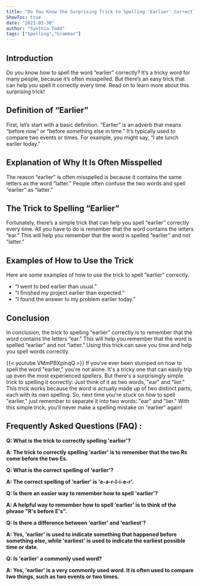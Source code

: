 ```yaml
---
title: "Do You Know the Surprising Trick to Spelling 'Earlier' Correctly?"
ShowToc: true 
date: "2023-03-30"
author: "Synthia Todd" 
tags: ["Spelling","Grammar"]
---
```

## Introduction 
Do you know how to spell the word “earlier” correctly? It’s a tricky word for many people, because it’s often misspelled. But there’s an easy trick that can help you spell it correctly every time. Read on to learn more about this surprising trick!

## Definition of “Earlier”
First, let’s start with a basic definition. “Earlier” is an adverb that means “before now” or “before something else in time.” It’s typically used to compare two events or times. For example, you might say, “I ate lunch earlier today.”

## Explanation of Why It Is Often Misspelled
The reason “earlier” is often misspelled is because it contains the same letters as the word “latter.” People often confuse the two words and spell “earlier” as “latter.”

## The Trick to Spelling “Earlier”
Fortunately, there’s a simple trick that can help you spell “earlier” correctly every time. All you have to do is remember that the word contains the letters “ear.” This will help you remember that the word is spelled “earlier” and not “latter.”

## Examples of How to Use the Trick
Here are some examples of how to use the trick to spell “earlier” correctly.

* “I went to bed earlier than usual.”
* “I finished my project earlier than expected.”
* “I found the answer to my problem earlier today.”

## Conclusion
In conclusion, the trick to spelling “earlier” correctly is to remember that the word contains the letters “ear.” This will help you remember that the word is spelled “earlier” and not “latter.” Using this trick can save you time and help you spell words correctly.

{{< youtube VMmPBXplnqQ >}} 
If you've ever been stumped on how to spell the word "earlier," you're not alone. It's a tricky one that can easily trip up even the most experienced spellers. But there's a surprisingly simple trick to spelling it correctly: Just think of it as two words, "ear" and "lier." This trick works because the word is actually made up of two distinct parts, each with its own spelling. So, next time you're stuck on how to spell "earlier," just remember to separate it into two words: "ear" and "lier." With this simple trick, you'll never make a spelling mistake on "earlier" again!

## Frequently Asked Questions (FAQ) :
**Q: What is the trick to correctly spelling 'earlier'?**

**A: The trick to correctly spelling 'earlier' is to remember that the two Rs come before the two Es.**

**Q: What is the correct spelling of 'earlier'?**

**A: The correct spelling of 'earlier' is 'e-a-r-l-i-e-r'.**

**Q: Is there an easier way to remember how to spell 'earlier'?**

**A: A helpful way to remember how to spell 'earlier' is to think of the phrase "R's before E's".**

**Q: Is there a difference between 'earlier' and 'earliest'?**

**A: Yes, 'earlier' is used to indicate something that happened before something else, while 'earliest' is used to indicate the earliest possible time or date.**

**Q: Is 'earlier' a commonly used word?**

**A: Yes, 'earlier' is a very commonly used word. It is often used to compare two things, such as two events or two times.**





